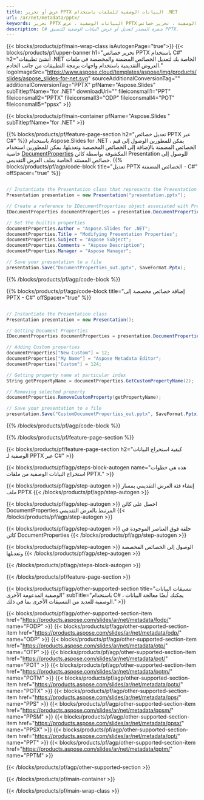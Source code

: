 ```yaml
---
title: عرض أو تحرير PPTX البيانات الوصفية للملفات باستخدام .NET
url: /ar/net/metadata/pptx/
keywords: تحرير PPTX البيانات الوصفية ، عرض PPTX البيانات الوصفية ، تحرير خصائص PPTX ، عرض الخصائص PPTX
description: C# شفرة المصدر لتعديل أو عرض البيانات الوصفية للتنسيق PPTX.
---
```


{{< blocks/products/pf/main-wrap-class isAutogenPage="true">}}
{{< blocks/products/pf/upper-banner h1="تحرير خصائص PPTX باستخدام C#" h2="أنشئ تطبيقات .NET الخاصة بك لتعديل الخصائص المضمنة والمخصصة في ملفات العروض التقديمية باستخدام واجهات برمجة التطبيقات من جانب الخادم." logoImageSrc="https://www.aspose.cloud/templates/aspose/img/products/slides/aspose_slides-for-net.svg" sourceAdditionalConversionTag="" additionalConversionTag="PPTX" pfName="Aspose.Slides" subTitlepfName="for .NET" downloadUrl="" fileiconsmall1="PPT" fileiconsmall2="PPTX" fileiconsmall3="ODP" fileiconsmall4="POT" fileiconsmall5="ppsx" >}}

{{< blocks/products/pf/main-container pfName="Aspose.Slides " subTitlepfName="for .NET" >}}

{{% blocks/products/pf/feature-page-section  h2="تعديل خصائص PPTX عبر C#" %}}
باستخدام Aspose.Slides for .NET ، يمكن للمطورين الوصول إلى قيم الخصائص المضمنة بالإضافة إلى الخصائص المخصصة وتعديلها. يمكن للمطورين استخدام خاصية [DocumentProperties](https://reference.aspose.com/slides/net/aspose.slides/documentproperties/) المكشوفة بواسطة كائن Presentation للوصول إلى خصائص المستند الخاصة بملف العرض التقديمي.
{{% blocks/products/pf/agp/code-block title="تعديل PPTX الخصائص المضمنة - C#" offSpacer="true" %}}

```cs

// Instantiate the Presentation class that represents the Presentation
Presentation presentation = new Presentation("presentation.pptx");

// Create a reference to IDocumentProperties object associated with Presentation
IDocumentProperties documentProperties = presentation.DocumentProperties;

// Set the builtin properties
documentProperties.Author = "Aspose.Slides for .NET";
documentProperties.Title = "Modifying Presentation Properties";
documentProperties.Subject = "Aspose Subject";
documentProperties.Comments = "Aspose Description";
documentProperties.Manager = "Aspose Manager";

// Save your presentation to a file
presentation.Save("DocumentProperties_out.pptx", SaveFormat.Pptx);
```

{{% /blocks/products/pf/agp/code-block %}}

{{% blocks/products/pf/agp/code-block title="إضافة خصائص مخصصة إلى PPTX - C#" offSpacer="true" %}}

```cs

// Instantiate the Presentation class
Presentation presentation = new Presentation();

// Getting Document Properties
IDocumentProperties documentProperties = presentation.DocumentProperties;

// Adding Custom properties
documentProperties["New Custom"] = 12;
documentProperties["My Name"] = "Aspose Metadata Editor";
documentProperties["Custom"] = 124;

// Getting property name at particular index
String getPropertyName = documentProperties.GetCustomPropertyName(2);

// Removing selected property
documentProperties.RemoveCustomProperty(getPropertyName);

// Save your presentation to a file
presentation.Save("CustomDocumentProperties_out.pptx", SaveFormat.Pptx);
```

{{% /blocks/products/pf/agp/code-block %}}

{{% /blocks/products/pf/feature-page-section %}}

{{< blocks/products/pf/feature-page-section  h2="كيفية استخراج البيانات الوصفية لـ PPTX عبر C#" >}}

{{< blocks/products/pf/agp/steps-block-autogen name="هذه هي خطوات استخراج البيانات الوصفية من ملفات PPTX." >}}

{{< blocks/products/pf/agp/step-autogen >}}
إنشاء فئة العرض التقديمي بمسار ملف PPTX
{{< /blocks/products/pf/agp/step-autogen >}}

{{< blocks/products/pf/agp/step-autogen >}}
احصل على كائن DocumentProperties المرتبط بالعرض التقديمي
{{< /blocks/products/pf/agp/step-autogen >}}

{{< blocks/products/pf/agp/step-autogen >}}
حلقة فوق العناصر الموجودة في كائن DocumentProperties
{{< /blocks/products/pf/agp/step-autogen >}}

{{< blocks/products/pf/agp/step-autogen >}}
الوصول إلى الخصائص المخصصة وتعديلها
{{< /blocks/products/pf/agp/step-autogen >}}

{{< /blocks/products/pf/agp/steps-block-autogen >}}

{{< /blocks/products/pf/feature-page-section >}}

{{< blocks/products/pf/agp/other-supported-section title="تنسيقات البيانات الوصفية المدعومة الأخرى" subTitle="باستخدام C# ، يمكنك أيضًا معالجة البيانات الوصفية للعديد من التنسيقات الأخرى بما في ذلك." >}}

{{< blocks/products/pf/agp/other-supported-section-item href="https://products.aspose.com/slides/ar/net/metadata/fodp/" name="FODP" >}}
{{< blocks/products/pf/agp/other-supported-section-item href="https://products.aspose.com/slides/ar/net/metadata/odp/" name="ODP" >}}
{{< blocks/products/pf/agp/other-supported-section-item href="https://products.aspose.com/slides/ar/net/metadata/otp/" name="OTP" >}}
{{< blocks/products/pf/agp/other-supported-section-item href="https://products.aspose.com/slides/ar/net/metadata/pot/" name="POT" >}}
{{< blocks/products/pf/agp/other-supported-section-item href="https://products.aspose.com/slides/ar/net/metadata/potm/" name="POTM" >}}
{{< blocks/products/pf/agp/other-supported-section-item href="https://products.aspose.com/slides/ar/net/metadata/potx/" name="POTX" >}}
{{< blocks/products/pf/agp/other-supported-section-item href="https://products.aspose.com/slides/ar/net/metadata/pps/" name="PPS" >}}
{{< blocks/products/pf/agp/other-supported-section-item href="https://products.aspose.com/slides/ar/net/metadata/ppsm/" name="PPSM" >}}
{{< blocks/products/pf/agp/other-supported-section-item href="https://products.aspose.com/slides/ar/net/metadata/ppsx/" name="PPSX" >}}
{{< blocks/products/pf/agp/other-supported-section-item href="https://products.aspose.com/slides/ar/net/metadata/ppt/" name="PPT" >}}
{{< blocks/products/pf/agp/other-supported-section-item href="https://products.aspose.com/slides/ar/net/metadata/pptm/" name="PPTM" >}}


{{< /blocks/products/pf/agp/other-supported-section >}}

{{< /blocks/products/pf/main-container >}}
    
{{< /blocks/products/pf/main-wrap-class >}}